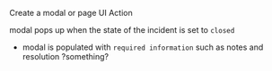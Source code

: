 

Create a modal or page
UI Action

modal pops up when the state of the incident is set to `closed`
  - modal is populated with `required information` such as notes and resolution ?something?
